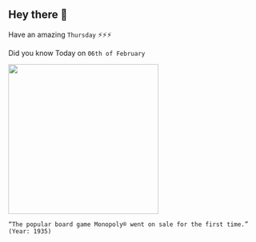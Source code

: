 ## Hey there 👋
Have an amazing `Thursday` ⚡⚡⚡

Did you know Today on `06th of February`
 
 [<img src="https://i.pinimg.com/originals/47/b5/8e/47b58ebf852bae68a9db5af9bf8551e7.jpg" width="300" />](https://en.wikipedia.org/wiki/History_of_Monopoly#:~:text=Monopoly%20was%20first%20marketed%20on,two%20editions%20sold%20by%20Darrow.) 
 ```
“The popular board game Monopoly® went on sale for the first time.” (Year: 1935)
```
